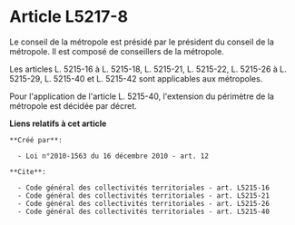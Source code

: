 # Article L5217-8

Le conseil de la métropole est présidé par le président du conseil de la métropole. Il est composé de conseillers de la
métropole. 

Les articles L. 5215-16 à L. 5215-18, L. 5215-21, L. 5215-22, L. 5215-26 à L. 5215-29, L. 5215-40 et L. 5215-42 sont
applicables aux métropoles. 

Pour l'application de l'article L. 5215-40, l'extension du périmètre de la métropole est décidée par décret.

**Liens relatifs à cet article**

	**Créé par**:

	  - Loi n°2010-1563 du 16 décembre 2010 - art. 12

	**Cite**:

	  - Code général des collectivités territoriales - art. L5215-16
	  - Code général des collectivités territoriales - art. L5215-21
	  - Code général des collectivités territoriales - art. L5215-26
	  - Code général des collectivités territoriales - art. L5215-40
